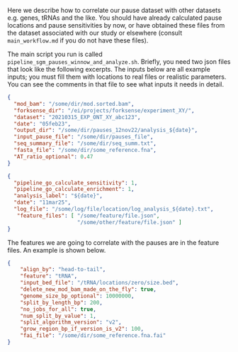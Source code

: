 Here we describe how to correlate our pause dataset with other datasets e.g. genes, tRNAs and the like.
You should have already calculated pause locations and pause sensitivities by now, or have obtained
these files from the dataset associated with our study or elsewhere (consult `main_workflow.md` if you do not have these files).

The main script you run is called `pipeline_sgm_pauses_winnow_and_analyze.sh`.
Briefly, you need two json files that look like the following excerpts.
The inputs below are all example inputs; you must fill them with locations to real files or realistic parameters.
You can see the comments in that file to see what inputs it needs in detail.

```json
{
  "mod_bam": "/some/dir/mod.sorted.bam",
  "forksense_dir": "/ei/projects/forksense/experiment_XY/",
  "dataset": "20210315_EXP_ONT_XY_abc123",
  "date": "05feb23",
  "output_dir": "/some/dir/pauses_12nov22/analysis_${date}",
  "input_pause_file": "/some/dir/pauses_file",
  "seq_summary_file": "/some/dir/seq_summ.txt",
  "fasta_file": "/some/dir/some_reference.fna",
  "AT_ratio_optional": 0.47
}
```

```json
{
  "pipeline_go_calculate_sensitivity": 1,
  "pipeline_go_calculate_enrichment": 1,
  "analysis_label": "${date}",
  "date": "11mar25",
  "log_file": "/some/log/file/location/log_analysis_${date}.txt",
   "feature_files": [ "/some/feature/file.json",
                      "/some/other/feature/file.json" ]
}
```


The features we are going to correlate with the pauses are in the feature files.
An example is shown below.

```json
{
    "align_by": "head-to-tail",
    "feature": "tRNA",
    "input_bed_file": "/tRNA/locations/zero/size.bed",
    "delete_new_mod_bam_made_on_the_fly": true,
    "genome_size_bp_optional": 10000000,
    "split_by_length_bp": 200,
    "no_jobs_for_all": true,
    "num_split_by_value": 1,
    "split_algorithm_version": "v2",
    "grow_region_bp_if_version_is_v2": 100,
    "fai_file": "/some/dir/some_reference.fna.fai"
}
```